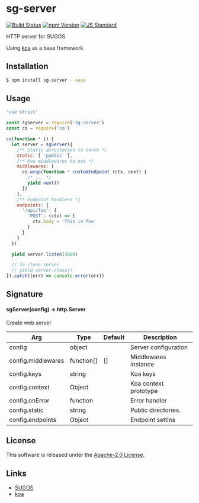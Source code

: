 sg-server
==========

<!---
This file is generated by ape-tmpl. Do not update manually.
--->

<!-- Badge Start -->
<a name="badges"></a>

[![Build Status][bd_travis_shield_url]][bd_travis_url]
[![npm Version][bd_npm_shield_url]][bd_npm_url]
[![JS Standard][bd_standard_shield_url]][bd_standard_url]

[bd_repo_url]: https://github.com/realglobe-Inc/sg-server
[bd_travis_url]: http://travis-ci.org/realglobe-Inc/sg-server
[bd_travis_shield_url]: http://img.shields.io/travis/realglobe-Inc/sg-server.svg?style=flat
[bd_travis_com_url]: http://travis-ci.com/realglobe-Inc/sg-server
[bd_travis_com_shield_url]: https://api.travis-ci.com/realglobe-Inc/sg-server.svg?token=
[bd_license_url]: https://github.com/realglobe-Inc/sg-server/blob/master/LICENSE
[bd_codeclimate_url]: http://codeclimate.com/github/realglobe-Inc/sg-server
[bd_codeclimate_shield_url]: http://img.shields.io/codeclimate/github/realglobe-Inc/sg-server.svg?style=flat
[bd_codeclimate_coverage_shield_url]: http://img.shields.io/codeclimate/coverage/github/realglobe-Inc/sg-server.svg?style=flat
[bd_gemnasium_url]: https://gemnasium.com/realglobe-Inc/sg-server
[bd_gemnasium_shield_url]: https://gemnasium.com/realglobe-Inc/sg-server.svg
[bd_npm_url]: http://www.npmjs.org/package/sg-server
[bd_npm_shield_url]: http://img.shields.io/npm/v/sg-server.svg?style=flat
[bd_standard_url]: http://standardjs.com/
[bd_standard_shield_url]: https://img.shields.io/badge/code%20style-standard-brightgreen.svg

<!-- Badge End -->


<!-- Description Start -->
<a name="description"></a>

HTTP server for SUGOS

<!-- Description End -->


<!-- Overview Start -->
<a name="overview"></a>

Using [koa][koa_url] as a base framework 


<!-- Overview End -->


<!-- Sections Start -->
<a name="sections"></a>

<!-- Section from "doc/guides/01.Installation.md.hbs" Start -->

<a name="section-doc-guides-01-installation-md"></a>

Installation
-----

```bash
$ npm install sg-server --save
```


<!-- Section from "doc/guides/01.Installation.md.hbs" End -->

<!-- Section from "doc/guides/02.Usage.md.hbs" Start -->

<a name="section-doc-guides-02-usage-md"></a>

Usage
---------

```javascript
'use strict'

const sgServer = require('sg-server')
const co = require('co')

co(function * () {
  let server = sgServer({
    /** Static directories to serve */
    static: [ 'public' ],
    /** Koa middlewares to use */
    middlewares: [
      co.wrap(function * customEndpoint (ctx, next) {
        /* ... */
        yield next()
      })
    ],
    /** Endpoint handlers */
    endpoints: {
      '/api/foo': {
        'POST': (ctx) => {
          ctx.body = 'This is foo'
        }
      }
    }
  })

  yield server.listen(3000)

  // To close server.
  // yield server.close()
}).catch((err) => console.error(err))

```


<!-- Section from "doc/guides/02.Usage.md.hbs" End -->

<!-- Section from "doc/guides/03.Signature.md.hbs" Start -->

<a name="section-doc-guides-03-signature-md"></a>

Signature
-------

#### sgServer(config) -> http.Server

Create web server

| Arg | Type | Default | Description |
| --- | ---- | --- | --- |
| config | object  |  | Server configuration |
| config.middlewares | function[]  | [] | Middlewares instance |
| config.keys | string  |  | Koa keys |
| config.context | Object  |  | Koa context prototype |
| config.onError | function  |  | Error handler |
| config.static | string  |  | Public directories. |
| config.endpoints | Object  |  | Endpoint settins |


<!-- Section from "doc/guides/03.Signature.md.hbs" End -->


<!-- Sections Start -->


<!-- LICENSE Start -->
<a name="license"></a>

License
-------
This software is released under the [Apache-2.0 License](https://github.com/realglobe-Inc/sg-server/blob/master/LICENSE).

<!-- LICENSE End -->


<!-- Links Start -->
<a name="links"></a>

Links
------

+ [SUGOS][sugos_url]
+ [koa][koa_url]

[sugos_url]: https://github.com/realglobe-Inc/sugos
[koa_url]: https://github.com/koajs/koa

<!-- Links End -->

